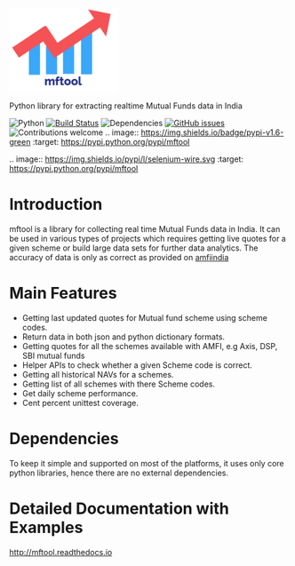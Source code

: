 <img src="./mftool.PNG"  height="150">

Python library for extracting realtime Mutual Funds data in India

![Python](https://img.shields.io/badge/python-v3.7+-blue.svg)
[![Build Status](https://travis-ci.org/anfederico/Clairvoyant.svg?branch=master)](https://travis-ci.org/anfederico/Clairvoyant)
![Dependencies](https://img.shields.io/badge/dependencies-up%20to%20date-brightgreen.svg)
[![GitHub issues](https://img.shields.io/github/issues/Naereen/StrapDown.js.svg)](https://GitHub.com/Naereen/StrapDown.js/issues/)
![Contributions welcome](https://img.shields.io/badge/contributions-welcome-orange.svg)
.. image:: https://img.shields.io/badge/pypi-v1.6-green
        :target: https://pypi.python.org/pypi/mftool

.. image:: https://img.shields.io/pypi/l/selenium-wire.svg
        :target: https://pypi.python.org/pypi/mftool

Introduction
============
mftool is a library for collecting real time Mutual Funds data in India. It can be used in various types of projects which requires getting live quotes for a given scheme or build large data sets for further data analytics. The accuracy of data is only as correct as provided on <a href="https://www.amfiindia.com" target="">amfiindia</a>

Main Features
=============

* Getting last updated quotes for Mutual fund scheme using scheme codes.
* Return data in both json and python dictionary formats.
* Getting quotes for all the schemes available with AMFI, e.g Axis, DSP, SBI mutual funds
* Helper APIs to check whether a given Scheme code is correct.
* Getting all historical NAVs for a schemes.
* Getting list of all schemes with there Scheme codes.
* Get daily scheme performance.
* Cent percent unittest coverage.

Dependencies
=============
To keep it simple and supported on most of the platforms, it uses only core python libraries, hence there are no external dependencies.

Detailed Documentation with Examples
====================================
http://mftool.readthedocs.io

